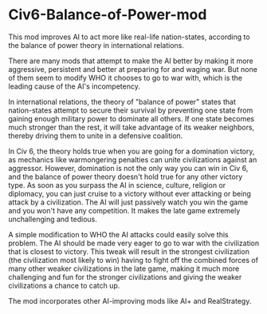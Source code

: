 # Civ6-Balance-of-Power-mod
This mod improves AI to act more like real-life nation-states, according to the balance of power theory in international relations.

There are many mods that attempt to make the AI better by making it more aggressive, persistent and better at preparing for and waging war. But none of them seem to modify WHO it chooses to go to war with, which is the leading cause of the AI's incompetency.

In international relations, the theory of "balance of power" states that nation-states attempt to secure their survival by preventing one state from gaining enough military power to dominate all others. If one state becomes much stronger than the rest, it will take advantage of its weaker neighbors, thereby driving them to unite in a defensive coalition.

In Civ 6, the theory holds true when you are going for a domination victory, as mechanics like warmongering penalties can unite civilizations against an aggressor. However, domination is not the only way you can win in Civ 6, and the balance of power theory doesn't hold true for any other victory type. As soon as you surpass the AI in science, culture, religion or diplomacy, you can just cruise to a victory without ever attacking or being attack by a civilization. The AI will just passively watch you win the game and you won't have any competition. It makes the late game extremely unchallenging and tedious.

A simple modification to WHO the AI attacks could easily solve this problem. The AI should be made very eager to go to war with the civilization that is closest to victory. This tweak will result in the strongest civilization (the civilization most likely to win) having to fight off the combined forces of many other weaker civilizations in the late game, making it much more challenging and fun for the stronger civilizations and giving the weaker civilizations a chance to catch up.

The mod incorporates other AI-improving mods like AI+ and RealStrategy.
